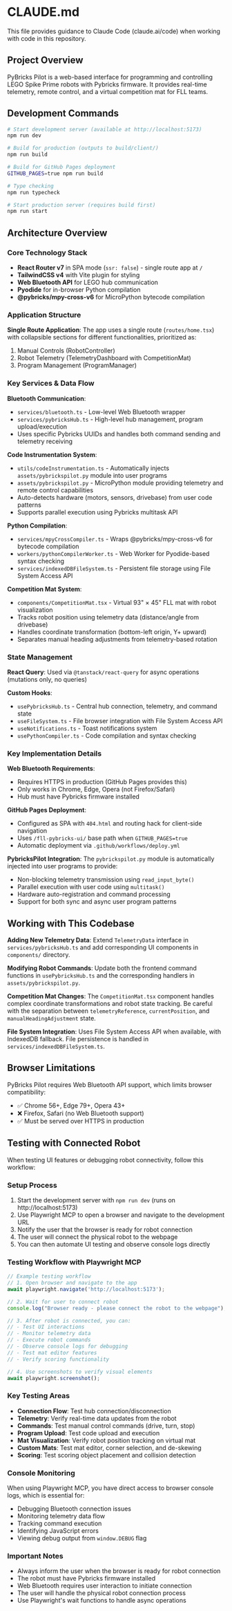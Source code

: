 # CLAUDE.md

This file provides guidance to Claude Code (claude.ai/code) when working with code in this repository.

## Project Overview

PyBricks Pilot is a web-based interface for programming and controlling LEGO Spike Prime robots with Pybricks firmware. It provides real-time telemetry, remote control, and a virtual competition mat for FLL teams.

## Development Commands

```bash
# Start development server (available at http://localhost:5173)
npm run dev

# Build for production (outputs to build/client/)
npm run build

# Build for GitHub Pages deployment
GITHUB_PAGES=true npm run build

# Type checking
npm run typecheck

# Start production server (requires build first)
npm run start
```

## Architecture Overview

### Core Technology Stack
- **React Router v7** in SPA mode (`ssr: false`) - single route app at `/`
- **TailwindCSS v4** with Vite plugin for styling
- **Web Bluetooth API** for LEGO hub communication
- **Pyodide** for in-browser Python compilation
- **@pybricks/mpy-cross-v6** for MicroPython bytecode compilation

### Application Structure

**Single Route Application**: The app uses a single route (`routes/home.tsx`) with collapsible sections for different functionalities, prioritized as:
1. Manual Controls (RobotController)
2. Robot Telemetry (TelemetryDashboard with CompetitionMat)  
3. Program Management (ProgramManager)

### Key Services & Data Flow

**Bluetooth Communication**: 
- `services/bluetooth.ts` - Low-level Web Bluetooth wrapper
- `services/pybricksHub.ts` - High-level hub management, program upload/execution
- Uses specific Pybricks UUIDs and handles both command sending and telemetry receiving

**Code Instrumentation System**:
- `utils/codeInstrumentation.ts` - Automatically injects `assets/pybrickspilot.py` module into user programs
- `assets/pybrickspilot.py` - MicroPython module providing telemetry and remote control capabilities
- Auto-detects hardware (motors, sensors, drivebase) from user code patterns
- Supports parallel execution using Pybricks multitask API

**Python Compilation**:
- `services/mpyCrossCompiler.ts` - Wraps @pybricks/mpy-cross-v6 for bytecode compilation
- `workers/pythonCompilerWorker.ts` - Web Worker for Pyodide-based syntax checking
- `services/indexedDBFileSystem.ts` - Persistent file storage using File System Access API

**Competition Mat System**:
- `components/CompetitionMat.tsx` - Virtual 93" × 45" FLL mat with robot visualization
- Tracks robot position using telemetry data (distance/angle from drivebase)
- Handles coordinate transformation (bottom-left origin, Y+ upward)  
- Separates manual heading adjustments from telemetry-based rotation

### State Management

**React Query**: Used via `@tanstack/react-query` for async operations (mutations only, no queries)

**Custom Hooks**:
- `usePybricksHub.ts` - Central hub connection, telemetry, and command state
- `useFileSystem.ts` - File browser integration with File System Access API
- `useNotifications.ts` - Toast notifications system
- `usePythonCompiler.ts` - Code compilation and syntax checking

### Key Implementation Details

**Web Bluetooth Requirements**:
- Requires HTTPS in production (GitHub Pages provides this)
- Only works in Chrome, Edge, Opera (not Firefox/Safari)
- Hub must have Pybricks firmware installed

**GitHub Pages Deployment**:
- Configured as SPA with `404.html` and routing hack for client-side navigation  
- Uses `/fll-pybricks-ui/` base path when `GITHUB_PAGES=true`
- Automatic deployment via `.github/workflows/deploy.yml`

**PybricksPilot Integration**:
The `pybrickspilot.py` module is automatically injected into user programs to provide:
- Non-blocking telemetry transmission using `read_input_byte()`
- Parallel execution with user code using `multitask()`
- Hardware auto-registration and command processing
- Support for both sync and async user program patterns

## Working with This Codebase

**Adding New Telemetry Data**: Extend `TelemetryData` interface in `services/pybricksHub.ts` and add corresponding UI components in `components/` directory.

**Modifying Robot Commands**: Update both the frontend command functions in `usePybricksHub.ts` and the corresponding handlers in `assets/pybrickspilot.py`.

**Competition Mat Changes**: The `CompetitionMat.tsx` component handles complex coordinate transformations and robot state tracking. Be careful with the separation between `telemetryReference`, `currentPosition`, and `manualHeadingAdjustment` state.

**File System Integration**: Uses File System Access API when available, with IndexedDB fallback. File persistence is handled in `services/indexedDBFileSystem.ts`.

## Browser Limitations

PyBricks Pilot requires Web Bluetooth API support, which limits browser compatibility:
- ✅ Chrome 56+, Edge 79+, Opera 43+
- ❌ Firefox, Safari (no Web Bluetooth support)
- ✅ Must be served over HTTPS in production

## Testing with Connected Robot

When testing UI features or debugging robot connectivity, follow this workflow:

### Setup Process
1. Start the development server with `npm run dev` (runs on http://localhost:5173)
2. Use Playwright MCP to open a browser and navigate to the development URL
3. Notify the user that the browser is ready for robot connection
4. The user will connect the physical robot to the webpage
5. You can then automate UI testing and observe console logs directly

### Testing Workflow with Playwright MCP

```javascript
// Example testing workflow
// 1. Open browser and navigate to the app
await playwright.navigate('http://localhost:5173');

// 2. Wait for user to connect robot
console.log("Browser ready - please connect the robot to the webpage");

// 3. After robot is connected, you can:
// - Test UI interactions
// - Monitor telemetry data
// - Execute robot commands
// - Observe console logs for debugging
// - Test mat editor features
// - Verify scoring functionality

// 4. Use screenshots to verify visual elements
await playwright.screenshot();
```

### Key Testing Areas
- **Connection Flow**: Test hub connection/disconnection
- **Telemetry**: Verify real-time data updates from the robot
- **Commands**: Test manual control commands (drive, turn, stop)
- **Program Upload**: Test code upload and execution
- **Mat Visualization**: Verify robot position tracking on virtual mat
- **Custom Mats**: Test mat editor, corner selection, and de-skewing
- **Scoring**: Test scoring object placement and collision detection

### Console Monitoring
When using Playwright MCP, you have direct access to browser console logs, which is essential for:
- Debugging Bluetooth connection issues
- Monitoring telemetry data flow
- Tracking command execution
- Identifying JavaScript errors
- Viewing debug output from `window.DEBUG` flag

### Important Notes
- Always inform the user when the browser is ready for robot connection
- The robot must have Pybricks firmware installed
- Web Bluetooth requires user interaction to initiate connection
- The user will handle the physical robot connection process
- Use Playwright's wait functions to handle async operations